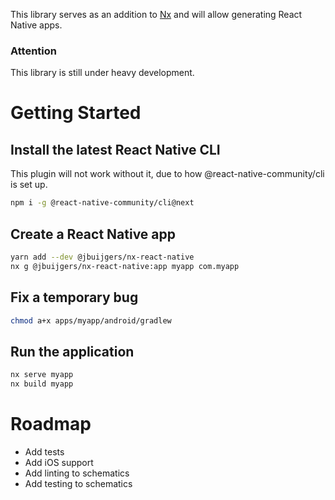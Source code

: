This library serves as an addition to [Nx](https://nrwl.io/nx) and will allow generating React Native apps.

### Attention

This library is still under heavy development.

# Getting Started

## Install the latest React Native CLI

This plugin will not work without it, due to how @react-native-community/cli is set up.

```bash
npm i -g @react-native-community/cli@next
```

## Create a React Native app

```bash
yarn add --dev @jbuijgers/nx-react-native
nx g @jbuijgers/nx-react-native:app myapp com.myapp
```

## Fix a temporary bug

```bash
chmod a+x apps/myapp/android/gradlew
```

## Run the application

```bash
nx serve myapp
nx build myapp
```

# Roadmap

- Add tests
- Add iOS support
- Add linting to schematics
- Add testing to schematics
